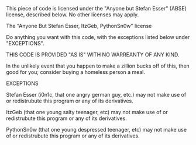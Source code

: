 This piece of code is licensed under the "Anyone but Stefan Esser" (ABSE) license, described below. No other licenses may apply.

The "Anyone But Stefan Esser, ItzGeb, PythonSn0w" license

Do anything you want with this code, with the exceptions listed below under "EXCEPTIONS".

THIS CODE IS PROVIDED "AS IS" WITH NO WARREANTY OF ANY KIND.

In the unlikely event that you happen to make a zillion bucks off of this, then good for you; consider buying a homeless person a meal.

EXCEPTIONS

Stefan Esser (i0n1c, that one angry german guy, etc.) may not make use of or redistrubute this program or any of its derivatives.

ItzGeb (that one young salty teenager, etc) may not make use of or redistrubute this program or any of its derivatives.

PythonSn0w (that one young despressed teenager, etc) may not make use of or redistrubute this program or any of its derivatives.
